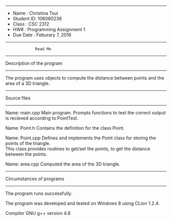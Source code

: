 *******************************************************
*  Name      :  Christina Tsui       
*  Student ID:  106060236               
*  Class     :  CSC 2312           
*  HW#       :  Programming Assignment 1               
*  Due Date  :  Feburary 7, 2016 
*******************************************************


                 Read Me


*******************************************************
Description of the program
*******************************************************

The program uses objects to compute the distance between points and the area of a 3D triangle.  


*******************************************************
Source files
*******************************************************

Name:  main.cpp
   Main program.  Prompts functions to test the correct output is recieved according to PointTest.

Name:  Point.h
   Contains the definition for the class Point.  

Name: Point.cpp
   Defines and implements the Point class for storing the points of the triangle.  
   This class provides routines to get/set the points,
   to get the distance between the points. 
   
Name: area.cpp
   Computed the area of the 3D triangle.
   
   
*******************************************************
Circumstances of programs
*******************************************************

   The program runs successfully.  
   
   The program was developed and tested on Windows 8 using CLion 1.2.4.  
  
   Compiler  GNU g++ version 4.8